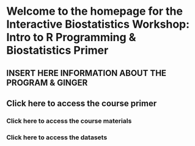 # Welcome to the homepage for the Interactive Biostatistics Workshop: Intro to R Programming & Biostatistics Primer

INSERT HERE INFORMATION ABOUT THE PROGRAM & GINGER
----------------------------------------------------------------------------------------------------------------------------

## Click here to access the course primer


### Click here to access the course materials


### Click here to access the datasets
